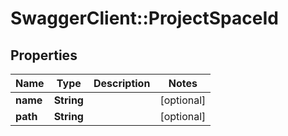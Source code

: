 # SwaggerClient::ProjectSpaceId

## Properties
Name | Type | Description | Notes
------------ | ------------- | ------------- | -------------
**name** | **String** |  | [optional] 
**path** | **String** |  | [optional] 

